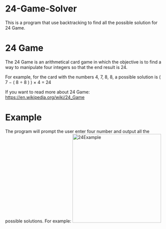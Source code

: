 # 24-Game-Solver
This is a program that use backtracking to find all the possible solution for 24 Game.

# 24 Game
The 24 Game is an arithmetical card game in which the objective is to find a way to manipulate four integers so that the end result is 24.

For example, for the card with the numbers 4, 7, 8, 8, a possible solution is ( 7 − ( 8 ÷ 8 ) ) × 4 = 24

If you want to read more about 24 Game: https://en.wikipedia.org/wiki/24_Game

# Example
The program will prompt the user enter four number and output all the possible solutions. For example:
<img width="284" alt="24Example" src="https://user-images.githubusercontent.com/46532194/64560253-28dfaf00-d316-11e9-8525-33be3eea3cc2.png">
